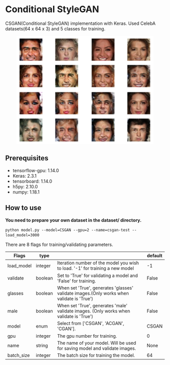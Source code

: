 # Conditional StyleGAN
CSGAN(Conditional StyleGAN) implementation with Keras. Used CelebA datasets(64 x 64 x 3) and 5 classes for training.

<p align='center'>
    <img src="img/csgan-ex.png" alt="csgan-generated-images">
</p>

## Prerequisites

- tensorflow-gpu: 1.14.0
- Keras: 2.3.1
- tensorboard: 1.14.0
- h5py: 2.10.0
- numpy: 1.18.1

## How to use

**You need to prepare your own dataset in the dataset/ directory.**

```
python model.py --model=CSGAN --gpu=2 --name=csgan-test --load_model=3000
```

There are 8 flags for training/validating parameters. 

| Flags      | type    |                                                                                           | default |
|------------|---------|-------------------------------------------------------------------------------------------|---------|
| load_model | integer | Iteration number of the model you wish to load. '-1' for training a new model             | -1      |
| validate   | boolean | Set to 'True' for validating a model and 'False' for training.                            | False   |
| glasses    | boolean | When set 'True', generates 'glasses' validate images.(Only works when validate is 'True') | False   |
| male       | boolean | When set 'True', generates 'male' validate images. (Only works when validate is 'True')   | False   |
| model      | enum    | Select from ['CSGAN', 'ACGAN', 'CGAN'].                                                   | CSGAN   |
| gpu        | integer | The gpu number for training.                                                              | 0       |
| name       | string  | The name of your model. Will be used for saving model and validate images.                | None    |
| batch_size | integer | The batch size for training the model.                                                    | 64      |

